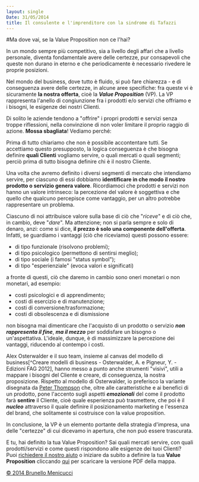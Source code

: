 ```yaml
---
layout: single
Date: 31/05/2014
title: Il consulente e l'imprenditore con la sindrome di Tafazzi
---
```



#Ma dove vai, se la Value Proposition non ce l'hai?

In un mondo sempre più competitivo, sia a livello degli affari che a livello personale, diventa fondamentale avere delle certezze, pur consapevoli che queste non durano in eterno e che periodicamente è necessario rivedere le proprie posizioni.  

Nel mondo del business, dove tutto è fluido, si può fare chiarezza - e di conseguenza avere delle certezze, in alcune aree specifiche: fra queste vi è sicuramente **la nostra offerta**, cioè la ***Value Proposition*** (VP). La VP rappresenta l'anello di congiunzione fra i prodotti e/o servizi che offriamo e i bisogni, le esigenze dei nostri Clienti.  

Di solito le aziende tendono a "offrire" i propri prodotti e servizi senza troppe riflessioni, nella convinzione di non voler limitare il proprio raggio di azione. **Mossa sbagliata**! Vediamo perché:  

Prima di tutto chiariamo che non è possibile accontentare tutti. Se accettiamo questo presupposto, la logica conseguenza è che bisogna definire **quali Clienti** vogliamo servire, o quali mercati o quali segmenti; perciò prima di tutto bisogna definire chi è il nostro Cliente.  

Una volta che avremo definito i diversi segmenti di mercato che intendiamo servire, per ciascuno di essi dobbiamo **identificare in che modo il nostro prodotto o servizio genera valore**. Ricordiamoci che prodotti e servizi non hanno un valore intrinseco: la percezione del valore è soggettiva e che quello che qualcuno percepisce come vantaggio, per un altro potrebbe rappresentare un problema.  

Ciascuno di noi attribuisce valore sulla base di ciò che "*riceve*" e di ciò che, in cambio, deve "*dare*". Ma attenzione; non si parla sempre e solo di denaro, anzi: come si dice, **il prezzo è solo una componente dell'offerta**. Infatti, se guardiamo i vantaggi (ciò che riceviamo) questi possono essere:  

- di tipo funzionale (risolvono problemi);  
- di tipo psicologico (permettono di sentirsi meglio);  
- di tipo sociale (i famosi "status symbol");  
- di tipo "esperienziale"  (evoca valori e significati)  

a fronte di questi, ciò che daremo in cambio sono oneri monetari o non monetari, ad esempio: 

- costi psicologici e di apprendimento;  
- costi di esercizio e di manutenzione;  
- costi di conversione/trasformazione;  
- costi di obsolescenza e di dismissione

non bisogna mai dimenticare che l'acquisto di un prodotto o servizio ***non rappresenta il fine***, ***ma il mezzo*** per soddisfare un bisogno o un'aspettativa.  L'ideale, dunque, è di massimizzare la percezione dei vantaggi, riducendo al contempo i costi.  

Alex Osterwalder e il suo team, insieme al canvas del modello di business[^Creare modelli di business -  Osterwalder, A. e Pigneur, Y. - Edizioni FAG 2012], hanno messo a punto anche strumenti "visivi", utili a mappare i bisogni del Cliente e creare, di conseguenza, la nostra proposizione. Rispetto al modello di Osterwalder, io preferisco la variante disegnata da [Peter Thompson](http://www.peterjthompson.com) che, oltre alle caratteristiche e ai benefici di un prodotto, pone l'accento sugli aspetti ***emozionali*** del come il prodotto farà **sentire** il Cliente, cioè quale esperienza può trasmettere, che poi è il ***nucleo*** attraverso il quale definire il posizionamento marketing e l'essenza del brand, che solitamente si costruisce con la value proposition.

In conclusione, la VP è un elemento portante della strategia d'impresa, una delle "certezze" di cui dicevamo in apertura, che non può essere trascurata. 

E tu, hai definito la tua Value Proposition? Sai quali mercati servire, con quali prodotti/servizi e come questi rispondono alle esigenze dei tuoi Clienti? Puoi [richiedere il nostro aiuto](mailto:info@menicucci.co) o iniziare da subito a definire la tua **Value Proposition** cliccando [qui](https://dl.dropboxusercontent.com/u/312263/Shared%20Docs/Value-Proposition-Canvas.pdf) per scaricare la versione PDF della mappa.

[© 2014 Brunello Menicucci](http://www.blackstarconsulting.it)  